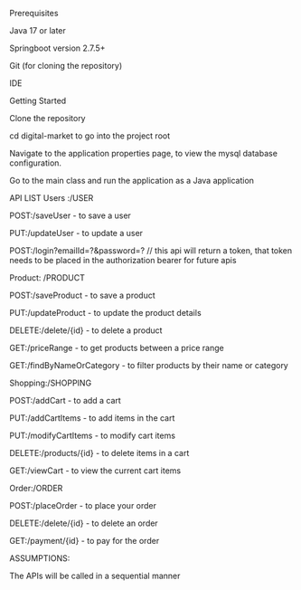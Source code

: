Prerequisites

Java 17 or later

Springboot version 2.7.5+

Git (for cloning the repository)

IDE

Getting Started

Clone the repository

cd digital-market to go into the project root

Navigate to the application properties page, to view the mysql database configuration.

Go to the main class and run the application as a Java application

API LIST
Users :/USER

POST:/saveUser - to save a user

PUT:/updateUser - to update a user

POST:/login?emailId=?&password=? // this api will return a token, that token needs to be placed in the authorization bearer for future apis

Product: /PRODUCT

POST:/saveProduct - to save a product

PUT:/updateProduct - to update the product details

DELETE:/delete/{id} - to delete a product

GET:/priceRange - to get products between a price range

GET:/findByNameOrCategory - to filter products by their name or category

Shopping:/SHOPPING

POST:/addCart - to add a cart

PUT:/addCartItems - to add items in the cart

PUT:/modifyCartItems - to modify cart items

DELETE:/products/{id} - to delete items in a cart

GET:/viewCart - to view the current cart items


Order:/ORDER

POST:/placeOrder - to place your order

DELETE:/delete/{id} - to delete an order

GET:/payment/{id} - to pay for the order

ASSUMPTIONS:

The APIs will be called in a sequential manner


